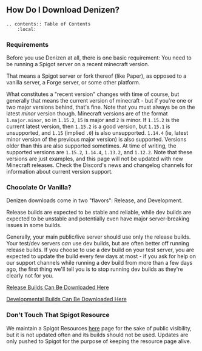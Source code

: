 How Do I Download Denizen?
--------------------------

```eval_rst
.. contents:: Table of Contents
    :local:
```

### Requirements

Before you use Denizen at all, there is one basic requirement: You need to be running a Spigot server on a recent minecraft version.

That means a Spigot server or fork thereof (like Paper), as opposed to a vanilla server, a Forge server, or some other platform.

What constitutes a "recent version" changes with time of course, but generally that means the current version of minecraft - but if you're one or two major versions behind, that's fine. Note that you must always be on the latest *minor* version though. Minecraft versions are of the format `1.major.minor`, so in `1.15.2`, `15` is major and `2` is minor. If `1.15.2` is the current latest version, then `1.15.2` is a good version, but `1.15.1` is unsupported, and `1.15` (implied `.0`) is also unsupported. `1.14.4` (ie, latest minor version of the previous major version) is also supported. Versions older than this are also supported sometimes. At time of writing, the supported versions are `1.15.2`, `1.14.4`, `1.13.2`, and `1.12.2`. Note that these versions are just examples, and this page will not be updated with new Minecraft releases. Check the Discord's news and changelog channels for information about current version support.

### Chocolate Or Vanilla?

Denizen downloads come in two "flavors": Release, and Development.

Release builds are expected to be stable and reliable, while dev builds are expected to be unstable and potentially even have major server-breaking issues in some builds.

Generally, your main public/live server should use only the release builds. Your test/dev servers *can* use dev builds, but are often better off running release builds. If you choose to use a dev build on your test server, you are expected to update the build every few days at most - if you ask for help on our support channels while running a dev build from more than a few days ago, the first thing we'll tell you is to stop running dev builds as they're clearly not for you.

[Release Builds Can Be Downloaded Here](https://ci.citizensnpcs.co/job/Denizen/)

[Developmental Builds Can Be Downloaded Here](https://ci.citizensnpcs.co/job/Denizen_Developmental/)

### Don't Touch That Spigot Resource

We maintain a Spigot Resources [here](https://www.spigotmc.org/resources/denizen.21039/) page for the sake of public visibility, but it is not updated often and its builds should not be used. Updates are only pushed to Spigot for the purpose of keeping the resource page alive.
